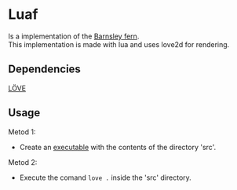 # Luaf
Is a implementation of the [Barnsley fern](https://en.wikipedia.org/wiki/Barnsley_fern).  
This implementation is made with lua and uses love2d for rendering.

## Dependencies
[LÖVE](https://love2d.org/)

## Usage

Metod 1:
- Create an [executable](https://love2d.org/wiki/Game_Distribution) with the contents of the directory 'src'.  

Metod 2:
- Execute the comand `love .` inside the 'src' directory.
